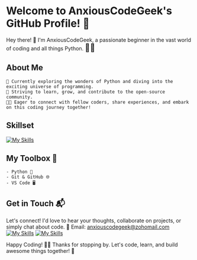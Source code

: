 # Welcome to AnxiousCodeGeek's GitHub Profile! 🚀

Hey there! 👋 I'm AnxiousCodeGeek, a passionate beginner in the vast world of coding and all things Python. <span style="font-size:1.5em;">🐍✨</span>
## About Me
    🌱 Currently exploring the wonders of Python and diving into the exciting universe of programming.
    🚀 Striving to learn, grow, and contribute to the open-source community.
    👩‍💻 Eager to connect with fellow coders, share experiences, and embark on this coding journey together!
    
## Skillset
[![My Skills](https://skillicons.dev/icons?i=py,vscode,arduino)](https://skillicons.dev)

## My Toolbox 🧰
    - Python 🐍
    - Git & GitHub 🌐
    - VS Code 🖥️

## Get in Touch 📬
Let's connect! I'd love to hear your thoughts, collaborate on projects, or simply chat about code.
📧 Email: anxiouscodegeek@zohomail.com
[![My Skills](https://skillicons.dev/icons?i=twitter)](https://skillicons.dev)
[![My Skills](https://skillicons.dev/icons?i=linkedin)](https://skillicons.dev)
    
Happy Coding! 🚀✨
Thanks for stopping by. Let's code, learn, and build awesome things together! 🌟

<!---
AnxiousCodeGeek/AnxiousCodeGeek is a ✨ special ✨ repository because its `README.md` (this file) appears on your GitHub profile.
You can click the Preview link to take a look at your changes.
--->

